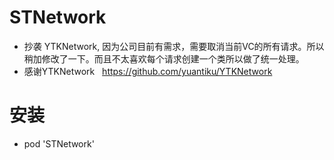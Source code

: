 # STNetwork
* 抄袭 YTKNetwork, 因为公司目前有需求，需要取消当前VC的所有请求。所以稍加修改了一下。而且不太喜欢每个请求创建一个类所以做了统一处理。<br/>
* 感谢YTKNetwork   https://github.com/yuantiku/YTKNetwork
# 安装
* pod 'STNetwork'
